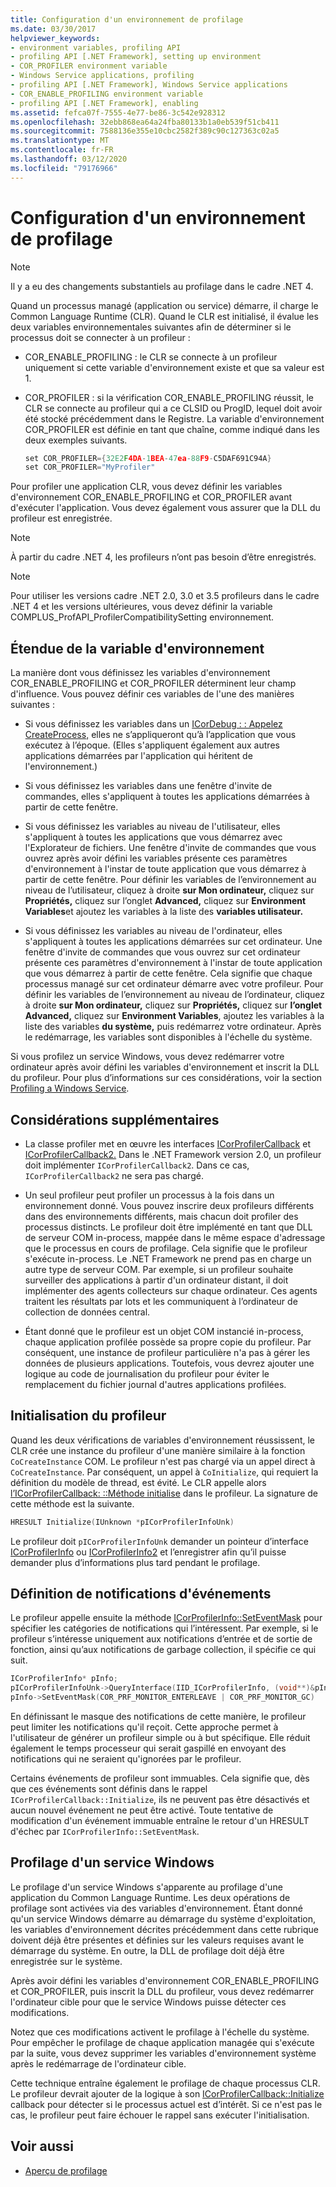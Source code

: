 ```yaml
---
title: Configuration d'un environnement de profilage
ms.date: 03/30/2017
helpviewer_keywords:
- environment variables, profiling API
- profiling API [.NET Framework], setting up environment
- COR_PROFILER environment variable
- Windows Service applications, profiling
- profiling API [.NET Framework], Windows Service applications
- COR_ENABLE_PROFILING environment variable
- profiling API [.NET Framework], enabling
ms.assetid: fefca07f-7555-4e77-be86-3c542e928312
ms.openlocfilehash: 32ebb868ea64a24fba80133b1a0eb539f51cb411
ms.sourcegitcommit: 7588136e355e10cbc2582f389c90c127363c02a5
ms.translationtype: MT
ms.contentlocale: fr-FR
ms.lasthandoff: 03/12/2020
ms.locfileid: "79176966"
---
```

# <a name="setting-up-a-profiling-environment"></a>Configuration d'un environnement de profilage
> [!NOTE]
> Il y a eu des changements substantiels au profilage dans le cadre .NET 4.  
  
 Quand un processus managé (application ou service) démarre, il charge le Common Language Runtime (CLR). Quand le CLR est initialisé, il évalue les deux variables environnementales suivantes afin de déterminer si le processus doit se connecter à un profileur :  
  
- COR_ENABLE_PROFILING : le CLR se connecte à un profileur uniquement si cette variable d'environnement existe et que sa valeur est 1.  
  
- COR_PROFILER : si la vérification COR_ENABLE_PROFILING réussit, le CLR se connecte au profileur qui a ce CLSID ou ProgID, lequel doit avoir été stocké précédemment dans le Registre. La variable d'environnement COR_PROFILER est définie en tant que chaîne, comme indiqué dans les deux exemples suivants.  
  
    ```cpp  
    set COR_PROFILER={32E2F4DA-1BEA-47ea-88F9-C5DAF691C94A}  
    set COR_PROFILER="MyProfiler"  
    ```  
  
 Pour profiler une application CLR, vous devez définir les variables d'environnement COR_ENABLE_PROFILING et COR_PROFILER avant d'exécuter l'application. Vous devez également vous assurer que la DLL du profileur est enregistrée.  
  
> [!NOTE]
> À partir du cadre .NET 4, les profileurs n’ont pas besoin d’être enregistrés.  
  
> [!NOTE]
> Pour utiliser les versions cadre .NET 2.0, 3.0 et 3.5 profileurs dans le cadre .NET 4 et les versions ultérieures, vous devez définir la variable COMPLUS_ProfAPI_ProfilerCompatibilitySetting environnement.  
  
## <a name="environment-variable-scope"></a>Étendue de la variable d'environnement  
 La manière dont vous définissez les variables d'environnement COR_ENABLE_PROFILING et COR_PROFILER déterminent leur champ d'influence. Vous pouvez définir ces variables de l'une des manières suivantes :  
  
- Si vous définissez les variables dans un [ICorDebug : : Appelez CreateProcess,](../../../../docs/framework/unmanaged-api/debugging/icordebug-createprocess-method.md) elles ne s’appliqueront qu’à l’application que vous exécutez à l’époque. (Elles s'appliquent également aux autres applications démarrées par l'application qui héritent de l'environnement.)  
  
- Si vous définissez les variables dans une fenêtre d'invite de commandes, elles s'appliquent à toutes les applications démarrées à partir de cette fenêtre.  
  
- Si vous définissez les variables au niveau de l'utilisateur, elles s'appliquent à toutes les applications que vous démarrez avec l'Explorateur de fichiers. Une fenêtre d'invite de commandes que vous ouvrez après avoir défini les variables présente ces paramètres d'environnement à l'instar de toute application que vous démarrez à partir de cette fenêtre. Pour définir les variables de l’environnement au niveau de l’utilisateur, cliquez à droite **sur Mon ordinateur,** cliquez sur **Propriétés,** cliquez sur l’onglet **Advanced,** cliquez sur **Environment Variables**et ajoutez les variables à la liste des **variables utilisateur.**  
  
- Si vous définissez les variables au niveau de l'ordinateur, elles s'appliquent à toutes les applications démarrées sur cet ordinateur. Une fenêtre d'invite de commandes que vous ouvrez sur cet ordinateur présente ces paramètres d'environnement à l'instar de toute application que vous démarrez à partir de cette fenêtre. Cela signifie que chaque processus managé sur cet ordinateur démarre avec votre profileur. Pour définir les variables de l’environnement au niveau de l’ordinateur, cliquez à droite **sur Mon ordinateur,** cliquez sur **Propriétés,** cliquez sur **l’onglet Advanced,** cliquez sur **Environment Variables**, ajoutez les variables à la liste des variables **du système,** puis redémarrez votre ordinateur. Après le redémarrage, les variables sont disponibles à l'échelle du système.  
  
 Si vous profilez un service Windows, vous devez redémarrer votre ordinateur après avoir défini les variables d'environnement et inscrit la DLL du profileur. Pour plus d’informations sur ces considérations, voir la section [Profiling a Windows Service](#windows_service).  
  
## <a name="additional-considerations"></a>Considérations supplémentaires  
  
- La classe profiler met en œuvre les interfaces [ICorProfilerCallback](icorprofilercallback-interface.md) et [ICorProfilerCallback2.](icorprofilercallback2-interface.md) Dans le .NET Framework version 2.0, un profileur doit implémenter `ICorProfilerCallback2`. Dans ce cas, `ICorProfilerCallback2` ne sera pas chargé.  
  
- Un seul profileur peut profiler un processus à la fois dans un environnement donné. Vous pouvez inscrire deux profileurs différents dans des environnements différents, mais chacun doit profiler des processus distincts. Le profileur doit être implémenté en tant que DLL de serveur COM in-process, mappée dans le même espace d'adressage que le processus en cours de profilage. Cela signifie que le profileur s'exécute in-process. Le .NET Framework ne prend pas en charge un autre type de serveur COM. Par exemple, si un profileur souhaite surveiller des applications à partir d'un ordinateur distant, il doit implémenter des agents collecteurs sur chaque ordinateur. Ces agents traitent les résultats par lots et les communiquent à l’ordinateur de collection de données central.  
  
- Étant donné que le profileur est un objet COM instancié in-process, chaque application profilée possède sa propre copie du profileur. Par conséquent, une instance de profileur particulière n'a pas à gérer les données de plusieurs applications. Toutefois, vous devrez ajouter une logique au code de journalisation du profileur pour éviter le remplacement du fichier journal d'autres applications profilées.  
  
## <a name="initializing-the-profiler"></a>Initialisation du profileur  
 Quand les deux vérifications de variables d'environnement réussissent, le CLR crée une instance du profileur d'une manière similaire à la fonction `CoCreateInstance` COM. Le profileur n'est pas chargé via un appel direct à `CoCreateInstance`. Par conséquent, un appel à `CoInitialize`, qui requiert la définition du modèle de thread, est évité. Le CLR appelle alors [l’ICorProfilerCallback: ::Méthode initialise](icorprofilercallback-initialize-method.md) dans le profileur. La signature de cette méthode est la suivante.  
  
```cpp  
HRESULT Initialize(IUnknown *pICorProfilerInfoUnk)  
```  
  
 Le profileur doit `pICorProfilerInfoUnk` demander un pointeur d’interface [ICorProfilerInfo](icorprofilerinfo-interface.md) ou [ICorProfilerInfo2](icorprofilerinfo2-interface.md) et l’enregistrer afin qu’il puisse demander plus d’informations plus tard pendant le profilage.  
  
## <a name="setting-event-notifications"></a>Définition de notifications d'événements  
 Le profileur appelle ensuite la méthode [ICorProfilerInfo::SetEventMask](icorprofilerinfo-seteventmask-method.md) pour spécifier les catégories de notifications qui l’intéressent. Par exemple, si le profileur s’intéresse uniquement aux notifications d’entrée et de sortie de fonction, ainsi qu’aux notifications de garbage collection, il spécifie ce qui suit.  
  
```cpp  
ICorProfilerInfo* pInfo;  
pICorProfilerInfoUnk->QueryInterface(IID_ICorProfilerInfo, (void**)&pInfo);  
pInfo->SetEventMask(COR_PRF_MONITOR_ENTERLEAVE | COR_PRF_MONITOR_GC)  
```  
  
 En définissant le masque des notifications de cette manière, le profileur peut limiter les notifications qu'il reçoit. Cette approche permet à l'utilisateur de générer un profileur simple ou à but spécifique. Elle réduit également le temps processeur qui serait gaspillé en envoyant des notifications qui ne seraient qu'ignorées par le profileur.  
  
 Certains événements de profileur sont immuables. Cela signifie que, dès que ces événements sont définis dans le rappel `ICorProfilerCallback::Initialize`, ils ne peuvent pas être désactivés et aucun nouvel événement ne peut être activé. Toute tentative de modification d'un événement immuable entraîne le retour d'un HRESULT d'échec par `ICorProfilerInfo::SetEventMask`.  
  
<a name="windows_service"></a>
## <a name="profiling-a-windows-service"></a>Profilage d'un service Windows  
 Le profilage d'un service Windows s'apparente au profilage d'une application du Common Language Runtime. Les deux opérations de profilage sont activées via des variables d'environnement. Étant donné qu'un service Windows démarre au démarrage du système d'exploitation, les variables d'environnement décrites précédemment dans cette rubrique doivent déjà être présentes et définies sur les valeurs requises avant le démarrage du système. En outre, la DLL de profilage doit déjà être enregistrée sur le système.  
  
 Après avoir défini les variables d'environnement COR_ENABLE_PROFILING et COR_PROFILER, puis inscrit la DLL du profileur, vous devez redémarrer l'ordinateur cible pour que le service Windows puisse détecter ces modifications.  
  
 Notez que ces modifications activent le profilage à l'échelle du système. Pour empêcher le profilage de chaque application managée qui s'exécute par la suite, vous devez supprimer les variables d'environnement système après le redémarrage de l'ordinateur cible.  
  
 Cette technique entraîne également le profilage de chaque processus CLR. Le profileur devrait ajouter de la logique à son [ICorProfilerCallback::Initialize](icorprofilercallback-initialize-method.md) callback pour détecter si le processus actuel est d’intérêt. Si ce n'est pas le cas, le profileur peut faire échouer le rappel sans exécuter l'initialisation.  
  
## <a name="see-also"></a>Voir aussi

- [Aperçu de profilage](profiling-overview.md)

